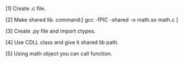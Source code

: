 [1] Create .c file.

[2] Make shared lib.
    command:[ gcc -fPIC -shared -o math.so math.c ]

[3] Create .py file and import ctypes.

[4] Use CDLL class and give it shared lib path.

[5] Using math object you can call function.